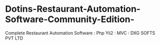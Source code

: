 # Dotins-Restaurant-Automation-Software-Community-Edition-
Complete Restaurant Automation Software : Php Yii2 : MVC : DXG SOFTS PVT LTD
